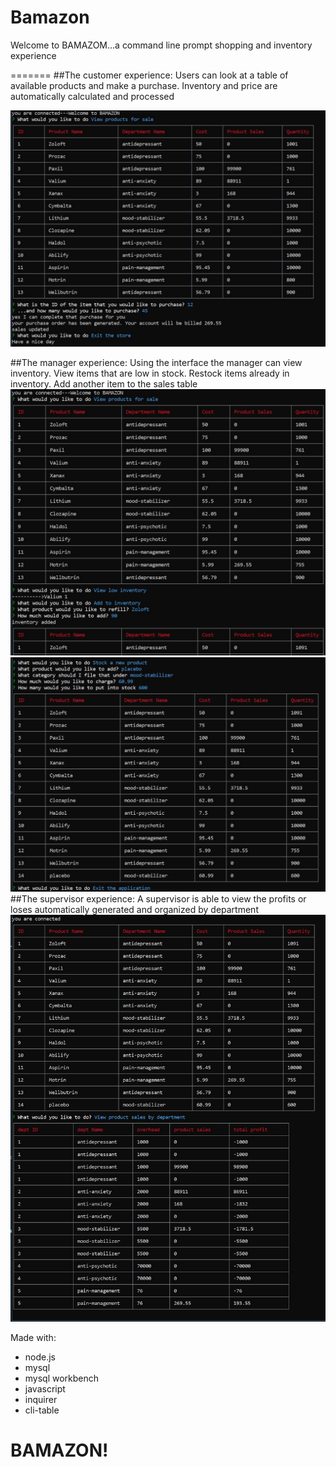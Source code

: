 # Bamazon
Welcome to BAMAZOM...a command line prompt shopping and inventory experience

=======
##The customer experience:
Users can look at a table of available products and make a purchase.
Inventory and price are automatically calculated and processed

![Game Image](https://github.com/MDTrue/Bamazon/blob/master/images/Bamazon01.JPG)

##The manager experience:
Using the interface the manager can view inventory. 
View items that are low in stock.
Restock items already in inventory.
Add another item to the sales table
![Game Image](https://github.com/MDTrue/Bamazon/blob/master/images/Bamazon03.JPG)
![Game Image](https://github.com/MDTrue/Bamazon/blob/master/images/Bamazon02.JPG)
##The supervisor experience:
A supervisor is able to view the profits or loses automatically generated and organized by department 
![Game Image](https://github.com/MDTrue/Bamazon/blob/master/images/Bamazon04.JPG)





Made with:

  * node.js
  * mysql
  * mysql workbench
  * javascript
  * inquirer
  * cli-table

# BAMAZON!
